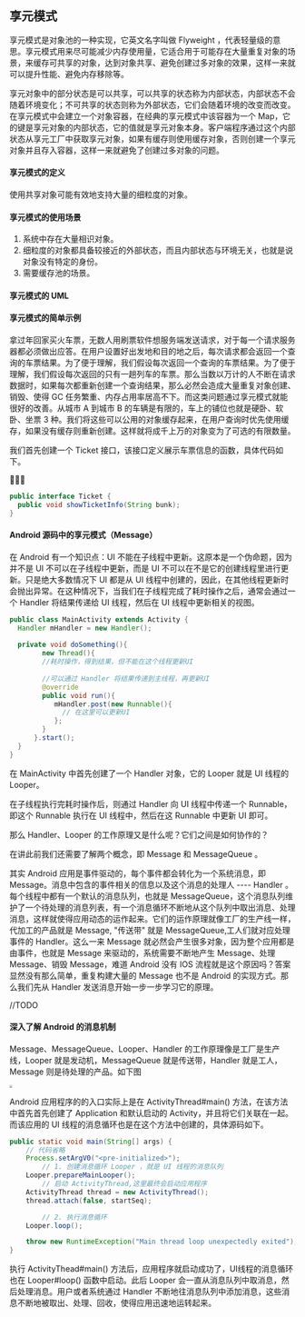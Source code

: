 ## 享元模式

享元模式是对象池的一种实现，它英文名字叫做 Flyweight ，代表轻量级的意思。享元模式用来尽可能减少内存使用量，它适合用于可能存在大量重复对象的场景，来缓存可共享的对象，达到对象共享、避免创建过多对象的效果，这样一来就可以提升性能、避免内存移除等。

享元对象中的部分状态是可以共享，可以共享的状态称为内部状态，内部状态不会随着环境变化；不可共享的状态则称为外部状态，它们会随着环境的改变而改变。在享元模式中会建立一个对象容器，在经典的享元模式中该容器为一个 Map，它的键是享元对象的内部状态，它的值就是享元对象本身。客户端程序通过这个内部状态从享元工厂中获取享元对象，如果有缓存则使用缓存对象，否则创建一个享元对象并且存入容器，这样一来就避免了创建过多对象的问题。

#### 享元模式的定义

使用共享对象可能有效地支持大量的细粒度的对象。

#### 享元模式的使用场景

1. 系统中存在大量相识对象。
2. 细粒度的对象都具备较接近的外部状态，而且内部状态与环境无关，也就是说对象没有特定的身份。
3. 需要缓存池的场景。

#### 享元模式的 UML

#### 享元模式的简单示例

拿过年回家买火车票，无数人用刷票软件想服务端发送请求，对于每一个请求服务器都必须做出应答。在用户设置好出发地和目的地之后，每次请求都会返回一个查询的车票结果。为了便于理解，我们假设每次返回一个查询的车票结果。为了便于理解，我们假设每次返回的只有一趟列车的车票。那么当数以万计的人不断在请求数据时，如果每次都重新创建一个查询结果，那么必然会造成大量重复对象创建、销毁、使得 GC 任务繁重、内存占用率居高不下。而这类问题通过享元模式就能很好的改善。从城市 A 到城市 B 的车辆是有限的，车上的铺位也就是硬卧、软卧、坐票 3 种。我们将这些可以公用的对象缓存起来，在用户查询时优先使用缓存，如果没有缓存则重新创建。这样就将成千上万的对象变为了可选的有限数量。



我们首先创建一个 Ticket 接口，该接口定义展示车票信息的函数，具体代码如下。



```java
public interface Ticket	{
  public void showTicketInfo(String bunk);
}
```







#### Android 源码中的享元模式（Message）

在 Android 有一个知识点：UI 不能在子线程中更新。这原本是一个伪命题，因为并不是 UI 不可以在子线程中更新，而是 UI 不可以在不是它的创建线程里进行更新。只是绝大多数情况下 UI 都是从 UI 线程中创建的，因此，在其他线程更新时会抛出异常。在这种情况下，当我们在子线程完成了耗时操作之后，通常会通过一个 Handler 将结果传递给 UI 线程，然后在 UI 线程中更新相关的视图。

```java
public class MainActivity extends Activity {
  Handler mHandler = new Handler();
  
  private void doSomething(){
    	new Thread(){
        //耗时操作，得到结果，但不能在这个线程更新UI
        
        //可以通过 Handler 将结果传递到主线程，再更新UI
        @override
        public void run(){
           mHandler.post(new Runnable(){
             // 在这里可以更新UI
           };
        }
      }.start();
  }
}
```

在 MainActivity 中首先创建了一个 Handler 对象，它的 Looper 就是 UI 线程的 Looper。

在子线程执行完耗时操作后，则通过 Handler 向 UI 线程中传递一个 Runnable，即这个 Runnable 执行在 UI 线程中，然后在这 Runnable 中更新 UI 即可。

那么 Handler、Looper 的工作原理又是什么呢？它们之间是如何协作的？

在讲此前我们还需要了解两个概念，即 Message 和 MessageQueue 。 

其实 Android 应用是事件驱动的，每个事件都会转化为一个系统消息，即 Message。消息中包含的事件相关的信息以及这个消息的处理人 ---- Handler 。每个线程中都有一个默认的消息队列，也就是 MessageQueue，这个消息队列维护了一个待处理的消息列表，有一个消息循环不断地从这个队列中取出消息、处理消息，这样就使得应用动态的运作起来。它们的运作原理就像工厂的生产线一样，代加工的产品就是 Message, "传送带" 就是 MessageQueue,工人们就对应处理事件的 Handler。这么一来 Message 就必然会产生很多对象，因为整个应用都是由事件，也就是 Message 来驱动的，系统需要不断地产生 Message、处理 Message、销毁 Message，难道 Android 没有 IOS 流程就是这个原因吗？答案显然没有那么简单，重复构建大量的 Message 也不是 Android 的实现方式。那么我们先从 Handler 发送消息开始一步一步学习它的原理。



//TODO

#### 深入了解 Android 的消息机制

Message、MessageQueue、Looper、Handler 的工作原理像是工厂是生产线，Looper 就是发动机，MessageQueue 就是传送带，Handler 就是工人，Message 则是待处理的产品。如下图



<img src="https://note-austen-1256667106.cos.ap-beijing.myqcloud.com/2020-03-30-152856.png" style="zoom:30%;" />

Android 应用程序的的入口实际上是在 ActivityThread#main() 方法，在该方法中首先首先创建了 Application 和默认启动的 Activity，并且将它们关联在一起。而该应用的 UI 线程的消息循环也是在这个方法中创建的，具体源码如下。

```java
public static void main(String[] args) {
  	// 代码省略
    Process.setArgV0("<pre-initialized>");
		// 1. 创建消息循环 Looper ，就是 UI 线程的消息队列
    Looper.prepareMainLooper();
		// 启动 ActivityThread,这里最终会启动应用程序
    ActivityThread thread = new ActivityThread();
    thread.attach(false, startSeq);

 		// 2. 执行消息循环
    Looper.loop();

    throw new RuntimeException("Main thread loop unexpectedly exited");
}
```

执行 ActivityThead#main() 方法后，应用程序就启动成功了，UI线程的消息循环也在 Looper#loop() 函数中启动。此后 Looper 会一直从消息队列中取消息，然后处理消息。用户或者系统通过 Handler 不断地往消息队列中添加消息，这些消息不断地被取出、处理、回收，使得应用迅速地运转起来。